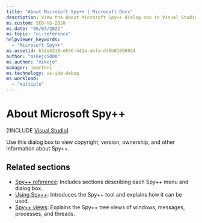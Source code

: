 ```yaml
---
title: "About Microsoft Spy++ | Microsoft Docs"
description: View the About Microsoft Spy++ dialog box in Visual Studio to display copyright, version, ownership, and other information about the Spy++ debugging utility.
ms.custom: SEO-VS-2020
ms.date: "06/03/2022"
ms.topic: "ui-reference"
helpviewer_keywords:
  - "Microsoft Spy++"
ms.assetid: b32e4318-e656-441a-abfa-d38b81096924
author: "mikejo5000"
ms.author: "mikejo"
manager: jmartens
ms.technology: vs-ide-debug
ms.workload:
  - "multiple"
---
```

# About Microsoft Spy++

[!INCLUDE [Visual Studio](~/includes/applies-to-version/vs-windows-only.md)]

Use this dialog box to view copyright, version, ownership, and other information about Spy++.

## Related sections

- [Spy++ reference](spy-increment-reference.md): Includes sections describing each Spy++ menu and dialog box.
- [Using Spy++](using-spy-increment.md): Introduces the Spy++ tool and explains how it can be used.
- [Spy++ views](spy-increment-views.md): Explains the Spy++ tree views of windows, messages, processes, and threads.